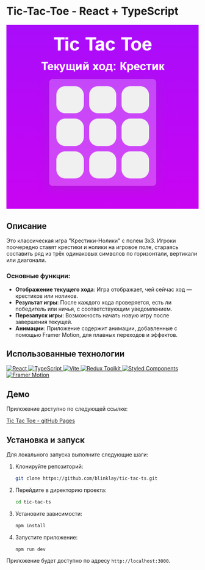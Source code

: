 # Tic-Tac-Toe - React + TypeScript

![App Screenshot](public/screen.png)

## Описание

Это классическая игра "Крестики-Нолики" с полем 3x3. Игроки поочередно ставят крестики и нолики на игровое поле, стараясь составить ряд из трёх одинаковых символов по горизонтали, вертикали или диагонали.

### Основные функции:
- **Отображение текущего хода**: Игра отображает, чей сейчас ход — крестиков или ноликов.
- **Результат игры**: После каждого хода проверяется, есть ли победитель или ничья, с соответствующим уведомлением.
- **Перезапуск игры**: Возможность начать новую игру после завершения текущей.
- **Анимации**: Приложение содержит анимации, добавленные с помощью Framer Motion, для плавных переходов и эффектов.

## Использованные технологии

<p align="left">
  <a href="https://react.dev/" target="_blank">
    <img src="https://img.shields.io/badge/React-20232A?style=for-the-badge&logo=react&logoColor=61DAFB" alt="React" />
  </a>
  <a href="https://www.typescriptlang.org/" target="_blank">
    <img src="https://img.shields.io/badge/TypeScript-007ACC?style=for-the-badge&logo=typescript&logoColor=white" alt="TypeScript" />
  </a>
  <a href="https://vitejs.dev/" target="_blank">
    <img src="https://img.shields.io/badge/Vite-646CFF?style=for-the-badge&logo=vite&logoColor=white" alt="Vite" />
  </a>
  <a href="https://redux-toolkit.js.org/" target="_blank">
    <img src="https://img.shields.io/badge/Redux--Toolkit-764ABC?style=for-the-badge&logo=redux&logoColor=white" alt="Redux Toolkit" />
  </a>
  <a href="https://styled-components.com/" target="_blank">
    <img src="https://img.shields.io/badge/Styled--Components-DB7093?style=for-the-badge&logo=styled-components&logoColor=white" alt="Styled Components" />
  </a>
  <a href="https://www.framer.com/motion/" target="_blank">
    <img src="https://img.shields.io/badge/Framer--Motion-0055FF?style=for-the-badge&logo=framer&logoColor=white" alt="Framer Motion" />
  </a>
</p>

## Демо

Приложение доступно по следующей ссылке:

[Tic Tac Toe - gitHub Pages](https://blinklay.github.io/tic-tac-ts/)

## Установка и запуск

Для локального запуска выполните следующие шаги:

1. Клонируйте репозиторий:

    ```bash
    git clone https://github.com/blinklay/tic-tac-ts.git
    ```

2. Перейдите в директорию проекта:

    ```bash
    cd tic-tac-ts
    ```

3. Установите зависимости:

    ```bash
    npm install
    ```

4. Запустите приложение:

    ```bash
    npm run dev
    ```

Приложение будет доступно по адресу `http://localhost:3000`.

